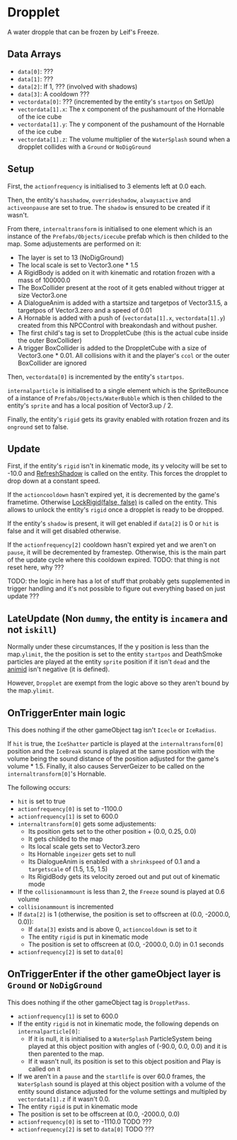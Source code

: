 # Dropplet
A water dropple that can be frozen by Leif's Freeze.

## Data Arrays
- `data[0]`: ???
- `data[1]`: ???
- `data[2]`: If 1, ??? (involved with shadows)
- `data[3]`: A cooldown ???
- `vectordata[0]`: ??? (incremented by the entity's `startpos` on SetUp)
- `vectordata[1].x`: The x component of the pushamount of the Hornable of the ice cube
- `vectordata[1].y`: The y component of the pushamount of the Hornable of the ice cube
- `vectordata[1].z`: The volume multiplier of the `WaterSplash` sound when a dropplet collides with a `Ground` or `NoDigGround`

## Setup
First, the `actionfrequency` is initialised to 3 elements left at 0.0 each.

Then, the entity's `hasshadow`, `overrideshadow`, `alwaysactive` and `activeonpause` are set to true. The `shadow` is ensured to be created if it wasn't.

From there, `internaltransform` is initialised to one element which is an instance of the `Prefabs/Objects/icecube` prefab which is then childed to the map. Some adjustements are performed on it:
- The layer is set to 13 (NoDigGround)
- The local scale is set to Vector3.one * 1.5
- A RigidBody is added on it with kinematic and rotation frozen with a mass of 100000.0
- The BoxCollider present at the root of it gets enabled without trigger at size Vector3.one
- A DialogueAnim is added with a startsize and targetpos of Vector3.1.5, a targetpos of Vector3.zero and a speed of 0.01
- A Hornable is added with a push of (`vectordata[1].x`, `vectordata[1].y`) created from this NPCControl with breakondash and without pusher.
- The first child's tag is set to DroppletCube (this is the actual cube inside the outer BoxCollider)
- A trigger BoxCollider is added to the DroppletCube with a size of Vector3.one * 0.01. All collisions with it and the player's `ccol` or the outer BoxCollider are ignored

Then, `vectordata[0]` is incremented by the entity's `startpos`.

`internalparticle` is initialised to a single element which is the SpriteBounce of a instance of `Prefabs/Objects/WaterBubble` which is then childed to the entity's `sprite` and has a local position of Vector3.up / 2.

Finally, the entity's `rigid` gets its gravity enabled with rotation frozen and its `onground` set to false.

## Update
First, if the entity's `rigid` isn't in kinematic mode, its y velocity will be set to -10.0 and [RefreshShadow](../../EntityControl/Update%20process/RefreshShadow.md) is called on the entity. This forces the dropplet to drop down at a constant speed.

If the `actioncooldown` hasn't expired yet, it is decremented by the game's frametime. Otherwise [LockRigid(false, false)](../../EntityControl/EntityControl%20Methods.md#LockRigid) is called on the entity. This allows to unlock the entity's `rigid` once a dropplet is ready to be dropped.

If the entity's `shadow` is present, it will get enabled if `data[2]` is 0 or `hit` is false and it will get disabled otherwise.

If the `actionfrequency[2]` cooldown hasn't expired yet and we aren't on `pause`, it will be decremented by framestep. Otherwise, this is the main part of the update cycle where this cooldown expired. TODO: that thing is not reset here, why ???

TODO: the logic in here has a lot of stuff that probably gets supplemented in trigger handling and it's not possible to figure out everything based on just update ???

## LateUpdate (Non `dummy`, the entity is `incamera` and not `iskill`)
Normally under these circumstances, If the y position is less than the map.`ylimit`, the the position is set to the entity `startpos` and DeathSmoke particles are played at the entity `sprite` position if it isn't `dead` and the [animid](../../Enums%20and%20IDs/AnimIDs.md) isn't negative (it is defined).

However, `Dropplet` are exempt from the logic above so they aren't bound by the map.`ylimit`.

## OnTriggerEnter main logic
This does nothing if the other gameObject tag isn't `Icecle` or `IceRadius`.

If `hit` is true, the `IceShatter` particle is played at the `internaltransform[0]` position and the `IceBreak` sound is played at the same position with the volume being the sound distance of the position adjusted for the game's volume * 1.5. Finally, it also causes ServerGeizer to be called on the `internaltransform[0]`'s Hornable.

The following occurs:
- `hit` is set to true
- `actionfrequency[0]` is set to -1100.0
- `actionfrequency[1]` is set to 600.0
- `internaltransform[0]` gets some adjustements:
  - Its position gets set to the other position + (0.0, 0.25, 0.0)
  - It gets childed to the map
  - Its local scale gets set to Vector3.zero
  - Its Hornable `ingeizer` gets set to null
  - Its DialogueAnim is enabled with a `shrinkspeed` of 0.1 and a `targetscale` of (1.5, 1.5, 1.5)
  - Its RigidBody gets its velocity zeroed out and put out of kinematic mode
- If the `collisionammount` is less than 2, the `Freeze` sound is played at 0.6 volume
- `collisionammount` is incremented
- If `data[2]` is 1 (otherwise, the position is set to offscreen at (0.0, -2000.0, 0.0)):
  - If `data[3]` exists and is above 0, `actioncooldown` is set to it
  - The entity `rigid` is put in kinematic mode
  - The position is set to offscreen at (0.0, -2000.0, 0.0) in 0.1 seconds
- `actionfrequency[2]` is set to `data[0]`

## OnTriggerEnter if the other gameObject layer is `Ground` or `NoDigGround`
This does nothing if the other gameObject tag is `DroppletPass`.

- `actionfrequency[1]` is set to 600.0
- If the entity `rigid` is not in kinematic mode, the following depends on `internalparticle[0]`:
  - If it is null, it is initialised to a `WaterSplash` ParticleSystem being played at this object position with angles of (-90.0, 0.0, 0.0) and it is then parented to the map.
  - If it wasn't null, its position is set to this object position and Play is called on it
- If we aren't in a `pause` and the `startlife` is over 60.0 frames, the `WaterSplash` sound is played at this object position with a volume of the entity sound distance adjusted for the volume settings and multipled by `vectordata[1].z` if it wasn't 0.0.
- The entity `rigid` is put in kinematic mode
- The position is set to be offscreen at (0.0, -2000.0, 0.0)
- `actionfrequency[0]` is set to -1110.0 TODO ???
- `actionfrequency[2]` is set to `data[0]` TODO ???
